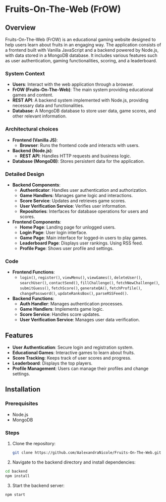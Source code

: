 # Fruits-On-The-Web (FrOW)

## Overview

Fruits-On-The-Web (FrOW) is an educational gaming website designed to help users learn about fruits in an engaging way. The application consists of a frontend built with Vanilla JavaScript and a backend powered by Node.js, with data stored in a MongoDB database. It includes various features such as user authentication, gaming functionalities, scoring, and a leaderboard.

### System Context
- **Users**: Interact with the web application through a browser.
- **FrOW (Fruits-On-The-Web)**: The main system providing educational games and content.
- **REST API**: A backend system implemented with Node.js, providing necessary data and functionalities.
- **Database**: A MongoDB database to store user data, game scores, and other relevant information.

### Architectural choices
- **Frontend (Vanilla JS)**: 
  - **Browser**: Runs the frontend code and interacts with users.
- **Backend (Node.js)**: 
  - **REST API**: Handles HTTP requests and business logic.
- **Database (MongoDB)**: Stores persistent data for the application.

### Detailed Design
- **Backend Components**:
  - **Authenticator**: Handles user authentication and authorization.
  - **Game Handlers**: Manages game logic and interactions.
  - **Score Service**: Updates and retrieves game scores.
  - **User Verification Service**: Verifies user information.
  - **Repositories**: Interfaces for database operations for users and scores.
- **Frontend Components**:
  - **Home Page**: Landing page for unlogged users.
  - **Login Page**: User login interface.
  - **Game Page**: Main interface for logged-in users to play games.
  - **Leaderboard Page**: Displays user rankings. Using RSS feed.
  - **Profile Page**: Shows user profile and settings.

### Code
- **Frontend Functions**:
  - `login()`, `register()`, `viewMenu()`, `viewGames()`, `deleteUser()`, `searchUser()`, `contactSend()`, `fillChallenge()`, `fetchNewChallenge()`, `submitGuess()`, `fetchScore()`, `generateQA()`, `fetchProfile()`, `changePassword()`, `updateRanksBox()`, `parseRSSFeed()`.
- **Backend Functions**:
  - **Auth Handler**: Manages authentication processes.
  - **Game Handlers**: Implements game logic.
  - **Score Service**: Handles score updates.
  - **User Verification Service**: Manages user data verification.

## Features

- **User Authentication**: Secure login and registration system.
- **Educational Games**: Interactive games to learn about fruits.
- **Score Tracking**: Keeps track of user scores and progress.
- **Leaderboard**: Displays the top players.
- **Profile Management**: Users can manage their profiles and change settings.

## Installation

### Prerequisites
- Node.js
- MongoDB

### Steps
1. Clone the repository:
   ```bash
   git clone https://github.com/AalexandraNicole/Fruits-On-The-Web.git
   ```
2. Navigate to the backend directory and install dependencies:
  ```bash
  cd backend
  npm install
  ```
3. Start the backend server:
  ```bash
  npm start
  ```
